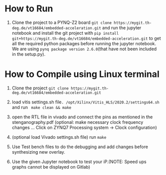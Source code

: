 # How to Run


1. Clone the project to a PYNQ-Z2 board `git clone https://mygit.th-deg.de/vt16684/embedded-acceleration.git` and run the jupyter notebook and install the git project with `pip install git+https://mygit.th-deg.de/vt16684/embedded-acceleration.git` to get all the required python packages before running the jupyter notebook. We are using `pynq package version 2.6.0`(that have not been included in the setup.py). 

# How to Compile using Linux terminal

1. Clone the project `git clone https://mygit.th-deg.de/vt16684/embedded-acceleration.git`

2. load vitis settings.sh file`. /opt/Xilinx/Vitis_HLS/2020.2/settings64.sh`  and run ` make clean && make`

3. open the RTL file in vivado and connect the pins as mentioned in the stenganography.pdf (optional: make necessary clock frequency changes ... Click on ZYNQ7 Processing system -> Clock configuration)

4. (optional load Vivado settings.sh file) run `make`

5. Use Test bench files to do the debugging and add changes before synthesizing new overlay.

6. Use the given Jupyter notebook to test your iP.(NOTE: Speed ups graphs cannot be displayed on Gitlab)


